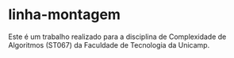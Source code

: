 # linha-montagem
Este é um trabalho realizado para a disciplina de Complexidade de Algoritmos (ST067) da Faculdade de Tecnologia da Unicamp. 
